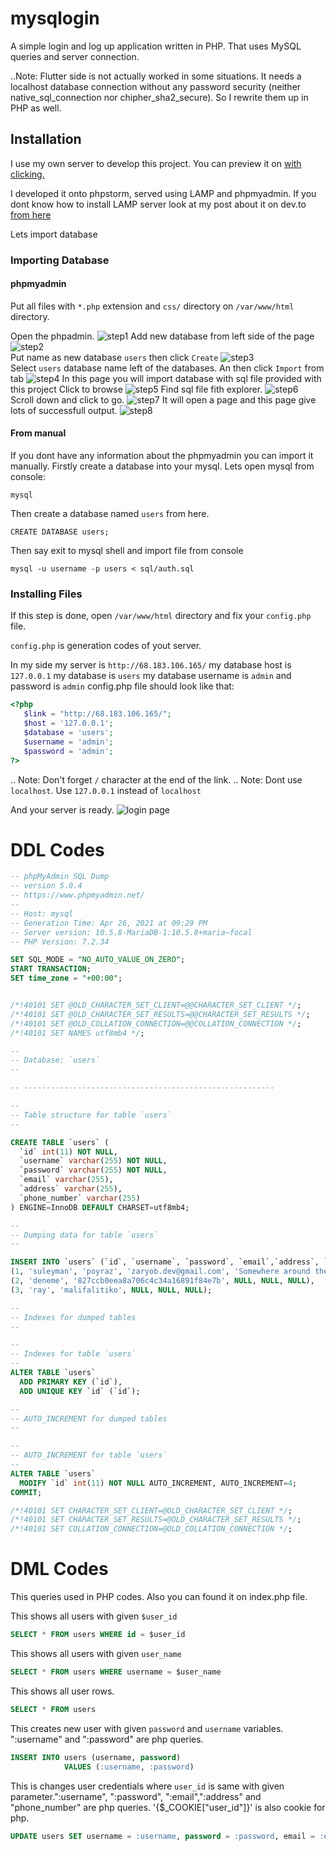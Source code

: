 # mysqlogin

A simple login and log up application written in PHP. That uses MySQL queries and server connection.

..Note: Flutter side is not actually worked in some situations. It needs a localhost database connection without any password security (neither native_sql_connection nor chipher_sha2_secure). So I rewrite them up in PHP as well.

## Installation

I use my own server to develop this project. You can preview it on [with clicking.](http://68.183.106.165)

I developed it onto phpstorm, served using LAMP and phpmyadmin.
If you dont know how to install LAMP server look at my post about it on dev.to [from here](https://dev.to/zaryob/lamp-server-kurulumu-3na2)

Lets import database 

### Importing Database

#### phpmyadmin
Put all files with `*.php` extension and `css/` directory on `/var/www/html` directory.

Open the phpadmin.
![step1](screenshots/Screenshot_20210502_125532.png) 
Add new database from left side of the page
![step2](screenshots/Screenshot_20210502_125830.png)  
Put name as new database `users` then click `Create`
![step3](screenshots/Screenshot_20210502_125850.png)  
Select `users` database name left of the databases. An then click `Import` from tab
![step4](screenshots/Screenshot_20210502_130137.png)
In this page you will import database with sql file provided with this project
Click to browse
![step5](screenshots/Screenshot_20210502_130150.png) 
Find sql file fith explorer.
![step6](screenshots/Screenshot_20210502_130206.png)  
Scroll down and click to go.
![step7](screenshots/Screenshot_20210502_130217.png) 
It will open a page and this page give lots of successfull output.
![step8](screenshots/Screenshot_20210502_130227.png)


#### From manual

If you dont have any information about the phpmyadmin you can import it manually. Firstly create a database into your mysql. Lets open mysql from console:

```
mysql
```
Then create a database named `users` from here.
```
CREATE DATABASE users;
```
Then say exit to mysql shell and  import file from console

```
mysql -u username -p users < sql/auth.sql
```

### Installing Files

If this step is done, open `/var/www/html` directory and fix your `config.php` file.

`config.php` is generation codes of yout server.

In my side my server is `http://68.183.106.165/` my database host is `127.0.0.1` my database is `users` my database username is `admin` and password is `admin` config.php file should look like that:

```php
<?php
   $link = "http://68.183.106.165/";
   $host = '127.0.0.1'; 
   $database = 'users';
   $username = 'admin'; 
   $password = 'admin';
?>
```

.. Note: Don't forget `/` character at the end of the link.
.. Note: Dont use `localhost`. Use `127.0.0.1` instead of `localhost`

And your server is ready. 
![login page](screenshots/Screenshot_20210502_133119.png) 


#  DDL Codes

```sql
-- phpMyAdmin SQL Dump
-- version 5.0.4
-- https://www.phpmyadmin.net/
--
-- Host: mysql
-- Generation Time: Apr 26, 2021 at 09:29 PM
-- Server version: 10.5.8-MariaDB-1:10.5.8+maria~focal
-- PHP Version: 7.2.34

SET SQL_MODE = "NO_AUTO_VALUE_ON_ZERO";
START TRANSACTION;
SET time_zone = "+00:00";


/*!40101 SET @OLD_CHARACTER_SET_CLIENT=@@CHARACTER_SET_CLIENT */;
/*!40101 SET @OLD_CHARACTER_SET_RESULTS=@@CHARACTER_SET_RESULTS */;
/*!40101 SET @OLD_COLLATION_CONNECTION=@@COLLATION_CONNECTION */;
/*!40101 SET NAMES utf8mb4 */;

--
-- Database: `users`
--

-- --------------------------------------------------------

--
-- Table structure for table `users`
--

CREATE TABLE `users` (
  `id` int(11) NOT NULL,
  `username` varchar(255) NOT NULL,
  `password` varchar(255) NOT NULL,
  `email` varchar(255),
  `address` varchar(255),
  `phone_number` varchar(255)
) ENGINE=InnoDB DEFAULT CHARSET=utf8mb4;

--
-- Dumping data for table `users`
--

INSERT INTO `users` (`id`, `username`, `password`, `email`,`address`, `phone_number`) VALUES
(1, 'suleyman', 'poyraz', 'zaryob.dev@gmail.com', 'Somewhere around the world', '110510181'),
(2, 'deneme', '827ccb0eea8a706c4c34a16891f84e7b', NULL, NULL, NULL),
(3, 'ray', 'malifalitiko', NULL, NULL, NULL);

--
-- Indexes for dumped tables
--

--
-- Indexes for table `users`
--
ALTER TABLE `users`
  ADD PRIMARY KEY (`id`),
  ADD UNIQUE KEY `id` (`id`);

--
-- AUTO_INCREMENT for dumped tables
--

--
-- AUTO_INCREMENT for table `users`
--
ALTER TABLE `users`
  MODIFY `id` int(11) NOT NULL AUTO_INCREMENT, AUTO_INCREMENT=4;
COMMIT;

/*!40101 SET CHARACTER_SET_CLIENT=@OLD_CHARACTER_SET_CLIENT */;
/*!40101 SET CHARACTER_SET_RESULTS=@OLD_CHARACTER_SET_RESULTS */;
/*!40101 SET COLLATION_CONNECTION=@OLD_COLLATION_CONNECTION */;

```

# DML Codes

This queries used in PHP codes. Also you can found it on index.php file.



This shows all users with given `$user_id`
```sql
SELECT * FROM users WHERE id = $user_id
```
This shows all users with given `user_name`

```sql
SELECT * FROM users WHERE username = $user_name
```

This shows all user rows.
```sql
SELECT * FROM users
```

This creates new user with given `password` and `username` variables. ":username" and ":password" are php queries.

```sql
INSERT INTO users (username, password)
            VALUES (:username, :password)
```

This is changes user credentials where `user_id` is same with given parameter.":username", ":password", ":email",":address" and "phone_number" are php queries. '{$_COOKIE["user_id"]}' is also cookie for php.

```sql
UPDATE users SET username = :username, password = :password, email = :email, address = :address,  phone_number=:phone_number WHERE id = '{$_COOKIE["user_id"]}';
```
